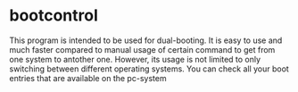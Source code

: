 # bootcontrol
This program is intended to be used for dual-booting. It is easy to use and much faster compared to manual usage of certain command to get from one system to antother one.
However, its usage is not limited to only switching between different operating systems. You can check all your boot entries that are available on the pc-system
